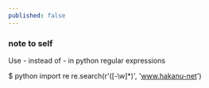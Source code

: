 ```yaml
---
published: false
---
```


### note to self

Use \- instead of - in python regular expressions

$ python
import re
re.search(r'([\-\w]*)', 'www.hakanu-net')